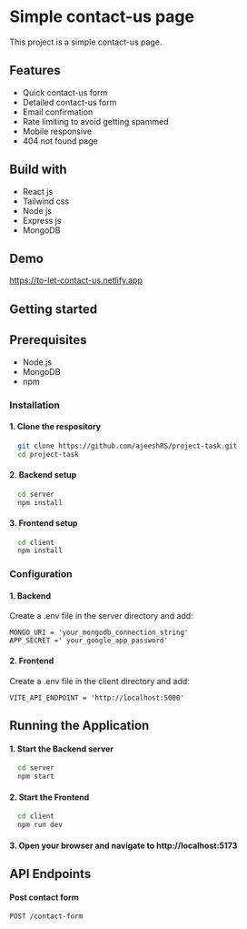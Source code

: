 
# Simple contact-us page

This project is a simple contact-us page.




## Features

- Quick contact-us form
- Detailed contact-us form
- Email confirmation
- Rate limiting to avoid getting spammed
- Mobile responsive
- 404 not found page
## Build with

- React js
- Tailwind css
- Node js
- Express js
- MongoDB


## Demo

https://to-let-contact-us.netlify.app


## Getting started
## Prerequisites
- Node.js
- MongoDB
- npm
### Installation

  #### 1. Clone the respository

```bash
  git clone https://github.com/ajeeshRS/project-task.git
  cd project-task
```
  #### 2. Backend setup

```bash
  cd server
  npm install
```
  #### 3. Frontend setup

```bash
  cd client
  npm install
```
    
### Configuration
  #### 1. Backend

Create a .env file in the server directory and add:

```env
MONGO_URI = 'your_mongodb_connection_string'
APP_SECRET =' your_google_app_password'
```
  #### 2. Frontend

Create a .env file in the client directory and add:

```env
VITE_API_ENDPOINT = 'http://localhost:5000'

```

## Running the Application
#### 1. Start the Backend server

```bash
  cd server
  npm start
```
  #### 2. Start the Frontend 

```bash
  cd client
  npm run dev
```
  #### 3. Open your browser and navigate to http://localhost:5173

## API Endpoints

 #### Post contact form
```
POST /contact-form
```
